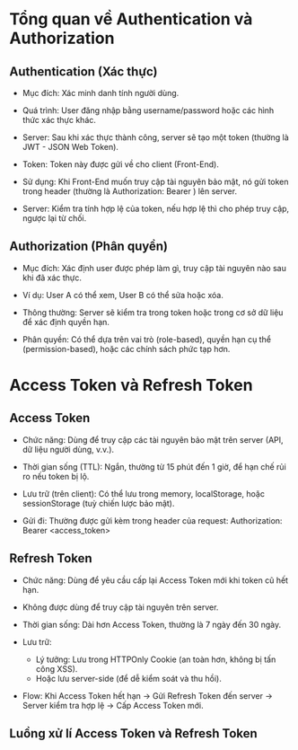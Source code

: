 # Tổng quan về Authentication và Authorization

## Authentication (Xác thực)
- Mục đích: Xác minh danh tính người dùng.

- Quá trình: User đăng nhập bằng username/password hoặc các hình thức xác thực khác.

- Server: Sau khi xác thực thành công, server sẽ tạo một token (thường là JWT - JSON Web Token).

- Token: Token này được gửi về cho client (Front-End).

- Sử dụng: Khi Front-End muốn truy cập tài nguyên bảo mật, nó gửi token trong header (thường là Authorization: Bearer <token>) lên server.

- Server: Kiểm tra tính hợp lệ của token, nếu hợp lệ thì cho phép truy cập, ngược lại từ chối.

## Authorization (Phân quyền)
- Mục đích: Xác định user được phép làm gì, truy cập tài nguyên nào sau khi đã xác thực.

- Ví dụ: User A có thể xem, User B có thể sửa hoặc xóa.

- Thông thường: Server sẽ kiểm tra trong token hoặc trong cơ sở dữ liệu để xác định quyền hạn.

- Phân quyền: Có thể dựa trên vai trò (role-based), quyền hạn cụ thể (permission-based), hoặc các chính sách phức tạp hơn.

# Access Token và Refresh Token

## Access Token
- Chức năng: Dùng để truy cập các tài nguyên bảo mật trên server (API, dữ liệu người dùng, v.v.).

- Thời gian sống (TTL): Ngắn, thường từ 15 phút đến 1 giờ, để hạn chế rủi ro nếu token bị lộ.

- Lưu trữ (trên client): Có thể lưu trong memory, localStorage, hoặc sessionStorage (tuỳ chiến lược bảo mật).

- Gửi đi: Thường được gửi kèm trong header của request: Authorization: Bearer <access_token>

## Refresh Token
- Chức năng: Dùng để yêu cầu cấp lại Access Token mới khi token cũ hết hạn.

- Không được dùng để truy cập tài nguyên trên server.

- Thời gian sống: Dài hơn Access Token, thường là 7 ngày đến 30 ngày.

- Lưu trữ:
    - Lý tưởng: Lưu trong HTTPOnly Cookie (an toàn hơn, không bị tấn công XSS).
    - Hoặc lưu server-side (để dễ kiểm soát và thu hồi).

- Flow: Khi Access Token hết hạn → Gửi Refresh Token đến server → Server kiểm tra hợp lệ → Cấp Access Token mới.

## Luồng xử lí Access Token và Refresh Token
